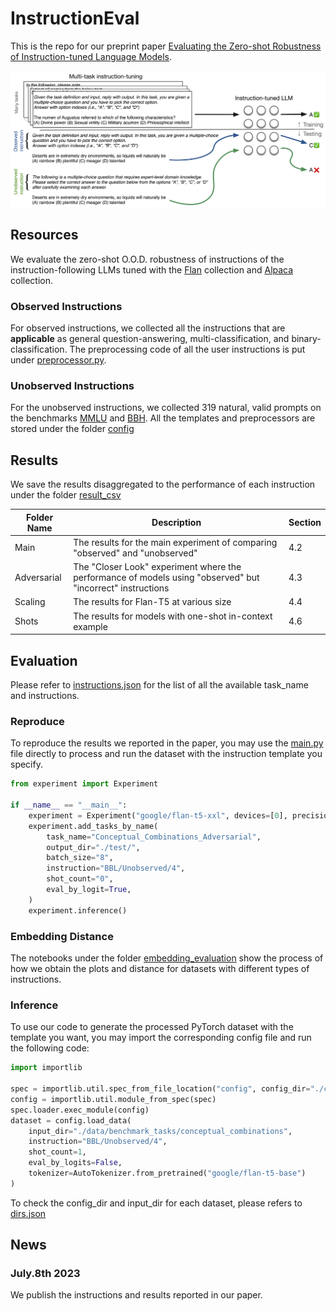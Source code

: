 # InstructionEval

This is the repo for our preprint paper [Evaluating the Zero-shot Robustness of Instruction-tuned Language Models](https://arxiv.org/abs/2306.11270).  

![alt text](fig.png "Main Fig")

## Resources

We evaluate the zero-shot O.O.D. robustness of instructions of the instruction-following LLMs tuned with the [Flan](https://github.com/google-research/FLAN) collection and [Alpaca](https://github.com/tatsu-lab/stanford_alpaca) collection. 

### Observed Instructions

For observed instructions, we collected all the instructions that are **applicable** as general question-answering, multi-classification, and binary-classification. The preprocessing code of all the user instructions is put under [preprocessor.py](configs/preprocessor).

### Unobserved Instructions

For the unobserved instructions, we collected 319 natural, valid prompts on the benchmarks [MMLU](https://github.com/hendrycks/test) and [BBH](https://github.com/google/BIG-bench). All the templates and preprocessors are stored under the folder [config](configs)

## Results

We save the results disaggregated to the performance of each instruction under the folder [result_csv](results_csv)

| Folder Name | Description | Section | 
| ----------- | ----------- |----------- |
| Main   | The results for the main experiment of comparing "observed" and "unobserved" | 4.2 |
| Adversarial | The "Closer Look" experiment where the performance of models using "observed" but "incorrect" instructions       | 4.3 |
| Scaling   | The results for Flan-T5 at various size | 4.4 |
| Shots   | The results for models with one-shot in-context example | 4.6 |

## Evaluation

Please refer to [instructions.json](instructions.json) for the list of all the available task_name and instructions.

### Reproduce
To reproduce the results we reported in the paper, you may use the [main.py](main.py) file directly to process and run the dataset with the instruction template you specify. 

```python
from experiment import Experiment

if __name__ == "__main__":
    experiment = Experiment("google/flan-t5-xxl", devices=[0], precision="bf16")
    experiment.add_tasks_by_name(
        task_name="Conceptual_Combinations_Adversarial",
        output_dir="./test/",
        batch_size="8",
        instruction="BBL/Unobserved/4",
        shot_count="0",
        eval_by_logit=True,
    )
    experiment.inference()
```

### Embedding Distance

The notebooks under the folder [embedding_evaluation](embedding_evaluation) show the process of how we obtain the plots and distance for datasets with different types of instructions.

### Inference

To use our code to generate the processed PyTorch dataset with the template you want, you may import the corresponding config file and run the following code:

```python
import importlib

spec = importlib.util.spec_from_file_location("config", config_dir="./configs/Adv/conceptual_combinations.py")
config = importlib.util.module_from_spec(spec)
spec.loader.exec_module(config)
dataset = config.load_data(
    input_dir="./data/benchmark_tasks/conceptual_combinations",
    instruction="BBL/Unobserved/4",
    shot_count=1,
    eval_by_logits=False,
    tokenizer=AutoTokenizer.from_pretrained("google/flan-t5-base")
)
```

To check the config_dir and input_dir for each dataset, please refers to [dirs.json](dirs.json)

## News

### July.8th 2023

We publish the instructions and results reported in our paper.

